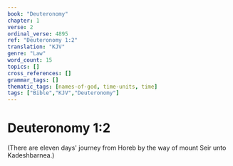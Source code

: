 ```yaml
---
book: "Deuteronomy"
chapter: 1
verse: 2
ordinal_verse: 4895
ref: "Deuteronomy 1:2"
translation: "KJV"
genre: "Law"
word_count: 15
topics: []
cross_references: []
grammar_tags: []
thematic_tags: [names-of-god, time-units, time]
tags: ["Bible","KJV","Deuteronomy"]
---
```


# Deuteronomy 1:2

(There are eleven days' journey from Horeb by the way of mount Seir unto Kadeshbarnea.)
